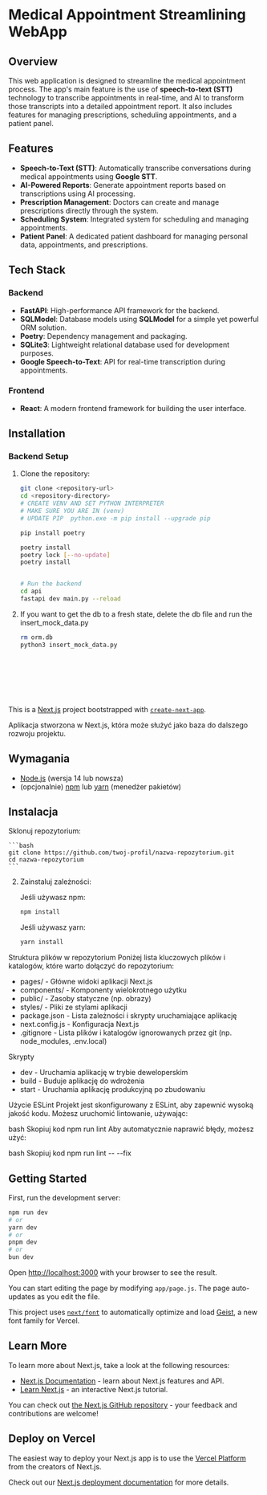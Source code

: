 # Medical Appointment Streamlining WebApp

## Overview
This web application is designed to streamline the medical appointment process. The app's main feature is the use of **speech-to-text (STT)** technology to transcribe appointments in real-time, and AI to transform those transcripts into a detailed appointment report. It also includes features for managing prescriptions, scheduling appointments, and a patient panel.

## Features
- **Speech-to-Text (STT)**: Automatically transcribe conversations during medical appointments using **Google STT**.
- **AI-Powered Reports**: Generate appointment reports based on transcriptions using AI processing.
- **Prescription Management**: Doctors can create and manage prescriptions directly through the system.
- **Scheduling System**: Integrated system for scheduling and managing appointments.
- **Patient Panel**: A dedicated patient dashboard for managing personal data, appointments, and prescriptions.

## Tech Stack

### Backend
- **FastAPI**: High-performance API framework for the backend.
- **SQLModel**: Database models using **SQLModel** for a simple yet powerful ORM solution.
- **Poetry**: Dependency management and packaging.
- **SQLite3**: Lightweight relational database used for development purposes.
- **Google Speech-to-Text**: API for real-time transcription during appointments.

### Frontend
- **React**: A modern frontend framework for building the user interface.

## Installation

### Backend Setup

1. Clone the repository:
   ```bash
   git clone <repository-url>
   cd <repository-directory>
   # CREATE VENV AND SET PYTHON INTERPRETER
   # MAKE SURE YOU ARE IN (venv) 
   # UPDATE PIP  python.exe -m pip install --upgrade pip
   
   pip install poetry

   poetry install
   poetry lock [--no-update]
   poetry install

   
   # Run the backend
   cd api
   fastapi dev main.py --reload

2. If you want to get the db to a fresh state, delete the db file and run the insert_mock_data.py
   ```bash
   rm orm.db
   python3 insert_mock_data.py









This is a [Next.js](https://nextjs.org) project bootstrapped with [`create-next-app`](https://github.com/vercel/next.js/tree/canary/packages/create-next-app).

Aplikacja stworzona w Next.js, która może służyć jako baza do dalszego rozwoju projektu.

## Wymagania

- [Node.js](https://nodejs.org/) (wersja 14 lub nowsza)
- (opcjonalnie) [npm](https://www.npmjs.com/) lub [yarn](https://yarnpkg.com/) (menedżer pakietów)

## Instalacja

Sklonuj repozytorium:

    ```bash
    git clone https://github.com/twoj-profil/nazwa-repozytorium.git
    cd nazwa-repozytorium
    ```

2. Zainstaluj zależności:

   Jeśli używasz npm:

    ```bash
    npm install
    ```

   Jeśli używasz yarn:

    ```bash
    yarn install
    ```
Struktura plików w repozytorium
Poniżej lista kluczowych plików i katalogów, które warto dołączyć do repozytorium:

- pages/ - Główne widoki aplikacji Next.js
- components/ - Komponenty wielokrotnego użytku
- public/ - Zasoby statyczne (np. obrazy)
- styles/ - Pliki ze stylami aplikacji
- package.json - Lista zależności i skrypty uruchamiające aplikację
- next.config.js - Konfiguracja Next.js
- .gitignore - Lista plików i katalogów ignorowanych przez git (np. node_modules, .env.local)

Skrypty
- dev - Uruchamia aplikację w trybie deweloperskim
- build - Buduje aplikację do wdrożenia
- start - Uruchamia aplikację produkcyjną po zbudowaniu

Użycie ESLint
Projekt jest skonfigurowany z ESLint, aby zapewnić wysoką jakość kodu. Możesz uruchomić lintowanie, używając:

bash
Skopiuj kod
npm run lint
Aby automatycznie naprawić błędy, możesz użyć:

bash
Skopiuj kod
npm run lint -- --fix

## Getting Started

First, run the development server:

```bash
npm run dev
# or
yarn dev
# or
pnpm dev
# or
bun dev
```

Open [http://localhost:3000](http://localhost:3000) with your browser to see the result.

You can start editing the page by modifying `app/page.js`. The page auto-updates as you edit the file.

This project uses [`next/font`](https://nextjs.org/docs/app/building-your-application/optimizing/fonts) to automatically optimize and load [Geist](https://vercel.com/font), a new font family for Vercel.

## Learn More

To learn more about Next.js, take a look at the following resources:

- [Next.js Documentation](https://nextjs.org/docs) - learn about Next.js features and API.
- [Learn Next.js](https://nextjs.org/learn) - an interactive Next.js tutorial.

You can check out [the Next.js GitHub repository](https://github.com/vercel/next.js) - your feedback and contributions are welcome!

## Deploy on Vercel

The easiest way to deploy your Next.js app is to use the [Vercel Platform](https://vercel.com/new?utm_medium=default-template&filter=next.js&utm_source=create-next-app&utm_campaign=create-next-app-readme) from the creators of Next.js.

Check out our [Next.js deployment documentation](https://nextjs.org/docs/app/building-your-application/deploying) for more details.

